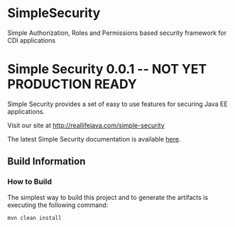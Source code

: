 SimpleSecurity
==============

Simple Authorization, Roles and Permissions based security framework for CDI applications

# Simple Security 0.0.1 -- NOT YET PRODUCTION READY #

Simple Security provides a set of easy to use features for securing Java EE applications.

Visit our site at http://reallifejava.com/simple-security

The latest Simple Security documentation is available [here](http://reallifejava.com/simple-security/docs/latest).

## Build Information ##

### How to Build ###

The simplest way to build this project and to generate the artifacts is executing the following command:

    mvn clean install
